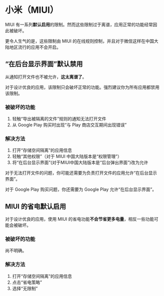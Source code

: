 # 小米（MIUI）

MIUI 有一系列**默认启用**的限制。然而这些限制过于离谱，应用正常的功能经常因此被破坏。

更令人生气的是，这些限制由 MIUI 的在线规则控制，并且对于微信这样在中国大陆地区流行的应用不会开启。

## “在后台显示界面”默认禁用

从通知打开文件也不被允许，**这太离谱了**。

对于设计优良的应用，该限制只会破坏正常的功能。强烈建议你为所有应用都禁用该限制。

### 被破坏的功能

1. 轻触“导出被隔离的文件”规则的通知无法打开文件
2. 从 Google Play 购买时出现“与 Play 商店交互期间出现错误”

### 解决方法

1. 打开“存储空间隔离”的应用信息
2. 轻触“其他权限”（对于 MIUI 中国大陆版本是“权限管理”）
3. 将“在后台显示界面”(对于MIUI中国大陆版本是“后台弹出界面”)改为允许

对于无法打开文件的问题，你可能还需要为负责打开文件的应用允许“在后台显示界面”。

对于 Google Play 购买问题，你还需要为 Google Play 允许“在后台显示界面”。

## MIUI 的省电默认启用

对于设计优良的应用，使用 MIUI 的省电功能**不会节省更多电量**，相反一些功能可能会被破坏。

### 被破坏的功能

尚不明确。

### 解决方法

1. 打开“存储空间隔离”的应用信息
2. 点击“省电策略”
3. 选择“无限制”
